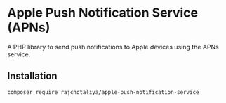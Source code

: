 # Apple Push Notification Service (APNs)

A PHP library to send push notifications to Apple devices using the APNs service.

## Installation

```bash
composer require rajchotaliya/apple-push-notification-service
